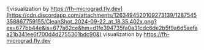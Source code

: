 ![visualization by https://fh-micrograd.fly.dev](https://cdn.discordapp.com/attachments/1263494520109273139/1287545358867759155/CleanShot_2024-09-22_at_18.35.402x.png?ex=677bb44e&is=677a62ce&hm=d1fe394735fa0a31cdc6de2b5f9a6d5aefaa21b341ee6f700d4d2755301bdc90&)
visualization by https://fh-micrograd.fly.dev
